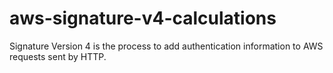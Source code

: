 # aws-signature-v4-calculations
Signature Version 4 is the process to add authentication information to AWS requests sent by HTTP.
